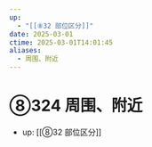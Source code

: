 ```yaml
---
up:
  - "[[⑧32 部位区分]]"
date: 2025-03-01
ctime: 2025-03-01T14:01:45
aliases:
  - 周围、附近
---
```


# ⑧324 周围、附近

- up: [[⑧32 部位区分]]
